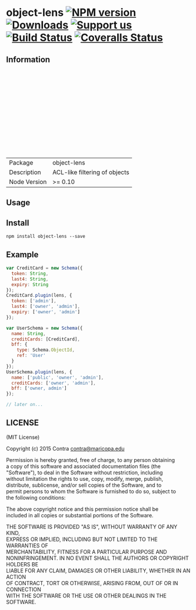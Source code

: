 # object-lens [![NPM version][npm-image]][npm-url] [![Downloads][downloads-image]][npm-url] [![Support us][gittip-image]][gittip-url] [![Build Status][travis-image]][travis-url] [![Coveralls Status][coveralls-image]][coveralls-url]
## Information
<table><br><tr><br><td>Package</td><br><td>object-lens</td><br></tr><br><tr><br><td>Description</td><br><td>ACL-like filtering of objects</td><br></tr><br><tr><br><td>Node Version</td><br><td>>= 0.10</td><br></tr><br></table>

## Usage
## Install

```
npm install object-lens --save
```

## Example

```js
var CreditCard = new Schema({
  token: String,
  last4: String,
  expiry: String
});
CreditCard.plugin(lens, {
  token: ['admin'],
  last4: ['owner', 'admin'],
  expiry: ['owner', 'admin']
});

var UserSchema = new Schema({
  name: String,
  creditCards: [CreditCard],
  bff: {
    type: Schema.ObjectId,
    ref: 'User'
  }
});
UserSchema.plugin(lens, {
  name: ['public', 'owner', 'admin'],
  creditCards: ['owner', 'admin'],
  bff: ['owner, admin']
});

// later on...
```

## LICENSE
(MIT License)

Copyright (c) 2015 Contra [contra@maricopa.edu](mailto:contra@maricopa.edu)

Permission is hereby granted, free of charge, to any person obtaining<br>a copy of this software and associated documentation files (the<br>"Software"), to deal in the Software without restriction, including<br>without limitation the rights to use, copy, modify, merge, publish,<br>distribute, sublicense, and/or sell copies of the Software, and to<br>permit persons to whom the Software is furnished to do so, subject to<br>the following conditions:

The above copyright notice and this permission notice shall be<br>included in all copies or substantial portions of the Software.

THE SOFTWARE IS PROVIDED "AS IS", WITHOUT WARRANTY OF ANY KIND,<br>EXPRESS OR IMPLIED, INCLUDING BUT NOT LIMITED TO THE WARRANTIES OF<br>MERCHANTABILITY, FITNESS FOR A PARTICULAR PURPOSE AND<br>NONINFRINGEMENT. IN NO EVENT SHALL THE AUTHORS OR COPYRIGHT HOLDERS BE<br>LIABLE FOR ANY CLAIM, DAMAGES OR OTHER LIABILITY, WHETHER IN AN ACTION<br>OF CONTRACT, TORT OR OTHERWISE, ARISING FROM, OUT OF OR IN CONNECTION<br>WITH THE SOFTWARE OR THE USE OR OTHER DEALINGS IN THE SOFTWARE.

[gittip-url]: https://www.gittip.com/contra/
[gittip-image]: http://img.shields.io/gittip/contra.svg
[downloads-image]: http://img.shields.io/npm/dm/object-lens.svg
[npm-url]: https://npmjs.org/package/object-lens
[npm-image]: http://img.shields.io/npm/v/object-lens.svg
[travis-url]: https://travis-ci.org/contra/object-lens
[travis-image]: https://travis-ci.org/contra/object-lens.png?branch=master
[coveralls-url]: https://coveralls.io/r/contra/object-lens
[coveralls-image]: https://coveralls.io/repos/contra/object-lens/badge.png
[depstat-url]: https://david-dm.org/contra/object-lens
[depstat-image]: https://david-dm.org/contra/object-lens.png
[david-url]: https://david-dm.org/contra/object-lens
[david-image]: https://david-dm.org/contra/object-lens.png?theme=shields.io
